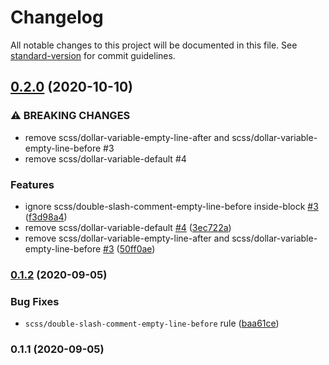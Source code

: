 # Changelog

All notable changes to this project will be documented in this file. See [standard-version](https://github.com/conventional-changelog/standard-version) for commit guidelines.

## [0.2.0](https://github.com/interfacesdev/stylelint-config-scss/compare/v0.1.2...v0.2.0) (2020-10-10)


### ⚠ BREAKING CHANGES

* remove scss/dollar-variable-empty-line-after and scss/dollar-variable-empty-line-before #3
* remove scss/dollar-variable-default #4

### Features

* ignore scss/double-slash-comment-empty-line-before inside-block [#3](https://github.com/interfacesdev/stylelint-config-scss/issues/3) ([f3d98a4](https://github.com/interfacesdev/stylelint-config-scss/commit/f3d98a45ee6469ba403552a731d376b9c3d78824))
* remove scss/dollar-variable-default [#4](https://github.com/interfacesdev/stylelint-config-scss/issues/4) ([3ec722a](https://github.com/interfacesdev/stylelint-config-scss/commit/3ec722a6af13d50d46745e81a901f1663bbd7d22))
* remove scss/dollar-variable-empty-line-after and scss/dollar-variable-empty-line-before [#3](https://github.com/interfacesdev/stylelint-config-scss/issues/3) ([50ff0ae](https://github.com/interfacesdev/stylelint-config-scss/commit/50ff0aecdd2c846990549186d79a220f9151b149))

### [0.1.2](https://github.com/interfacesdev/stylelint-config-scss/compare/v0.1.1...v0.1.2) (2020-09-05)


### Bug Fixes

* `scss/double-slash-comment-empty-line-before` rule ([baa61ce](https://github.com/interfacesdev/stylelint-config-scss/commit/baa61ce2bf35016bb105e14b940ff581c237e1e7))

### 0.1.1 (2020-09-05)
